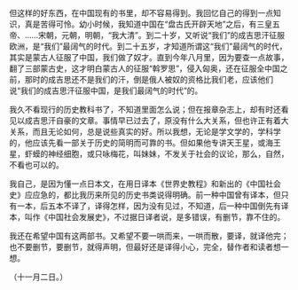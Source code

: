 但这样的好东西，在中国现有的书里，却不容易得到。我回忆自己的得到一点知识，真是苦得可怜。幼小时候，我知道中国在“盘古氏开辟天地”之后，有三皇五帝、……宋朝，元朝，明朝，“我大清”。到二十岁，又听说“我们”的成吉思汗征服欧洲，是“我们”最阔气的时代。到二十五岁，才知道所谓这“我们”最阔气的时代，其实是蒙古人征服了中国，我们做了奴才。直到今年八月里，因为要查一点故事，翻了三部蒙古史，这才明白蒙古人的征服“斡罗思”，侵入匈奥，还在征服全中国之前，那时的成吉思还不是我们的汗，倒是俄人被奴的资格比我们老，应该他们说“我们的成吉思汗征服中国，是我们最阔气的时代”的。

我久不看现行的历史教科书了，不知道里面怎么说；但在报章杂志上，却有时还看见以成吉思汗自豪的文章。事情早已过去了，原没有什么大关系，但也许正有着大关系，而且无论如何，总是说些真实的好。所以我想，无论是学文学的，学科学的，他应该先看一部关于历史的简明而可靠的书。但如果他专讲天王星，或海王星，虾蟆的神经细胞，或只咏梅花，叫妹妹，不发关于社会的议论，那么，自然，不看也可以的。

我自己，是因为懂一点日本文，在用日译本《世界史教程》和新出的《中国社会史》应应急的，都比我历来所见的历史书类说得明确。前一种中国曾有译本，但只有一本，后五本不译了，译得怎样，因为没有见过，不知道，后一种中国倒先有译本，叫作《中国社会发展史》，不过据日译者说，是多错误，有删节，靠不住的。

我还在希望中国有这两部书。又希望不要一哄而来，一哄而散，要译，就译他完；也不要删节，要删节，就得声明，但最好还是译得小心，完全，替作者和读者想一想。

  

（十一月二日。）
